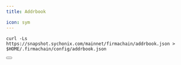 ```yaml
---
title: Addrbook

icon: sym
---
```


<div class="code-block-wrapper">
  <pre><code>curl -Ls https://snapshot.sychonix.com/mainnet/firmachain/addrbook.json > $HOME/.firmachain/config/addrbook.json</code></pre>
  <button class="copy-btn"><i class="fas fa-copy"></i></button>
</div>
